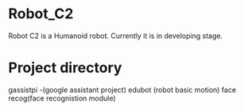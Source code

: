 # Robot_C2
Robot C2 is a Humanoid robot. Currently it is in developing stage.
# Project directory
gassistpi -(google assistant project)
edubot (robot basic motion)
face recog(face recognistion module)

